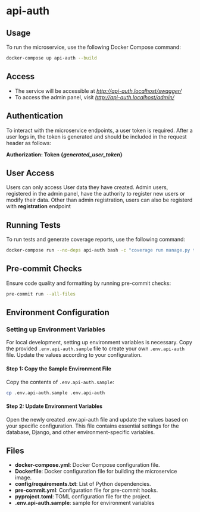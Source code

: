# api-auth

## Usage

To run the microservice, use the following Docker Compose command:

```bash
docker-compose up api-auth --build
```

## Access

- The service will be accessible at *http://api-auth.localhost/swagger/* 
- To access the admin panel, visit *http://api-auth.localhost/admin/* 

## Authentication

To interact with the microservice endpoints, a user token is required.
After a user logs in, the token is generated and should be included in the request header as follows:

**Authorization: Token {*generated_user_token*}**

## User Access

Users can only access User data they have created.
Admin users, registered in the admin panel,
have the authority to register new users or modify their data.
Other than admin registration, users can also be registerd with **registration** endpoint

## Running Tests

To run tests and generate coverage reports, use the following command:

```bash
docker-compose run --no-deps api-auth bash -c "coverage run manage.py test connector; coverage report -m; coverage html; coverage xml"
```

## Pre-commit Checks

Ensure code quality and formatting by running pre-commit checks:

```bash
pre-commit run --all-files
```

## Environment Configuration

### Setting up Environment Variables

For local development, setting up environment variables is necessary. Copy the provided `.env.api-auth.sample` file to
create your own `.env.api-auth` file. Update the values according to your configuration.

#### Step 1: Copy the Sample Environment File

Copy the contents of `.env.api-auth.sample`:

```bash
cp .env.api-auth.sample .env.api-auth
```

#### Step 2: Update Environment Variables

Open the newly created .env.api-auth file and update the values based on your specific configuration.
This file contains essential settings for the database, Django, and other environment-specific variables.

## Files

- **docker-compose.yml**: Docker Compose configuration file.
- **Dockerfile**: Docker configuration file for building the microservice image.
- **config/requirements.txt**: List of Python dependencies.
- **pre-commit.yml**: Configuration file for pre-commit hooks.
- **pyproject.toml**: TOML configuration file for the project.
- **.env.api-auth.sample**: sample for environment variables